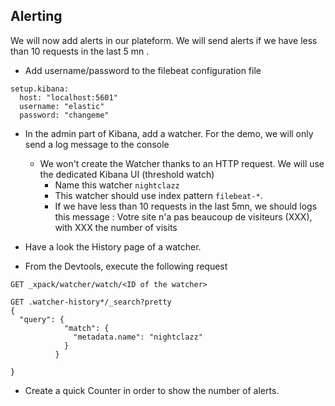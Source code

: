 ## Alerting

We will now add alerts in our plateform. We will send alerts if we have less than 10 requests in the last 5 mn .

- Add username/password to the filebeat configuration file

```
setup.kibana:
  host: "localhost:5601"
  username: "elastic"
  password: "changeme"
```

- In the admin part of Kibana, add a watcher. For the demo, we will only send a log message to the console

  - We won't create the Watcher thanks to an HTTP request. We will use the dedicated Kibana UI (threshold watch)
    - Name this watcher `nightclazz`
    - This watcher should use index pattern `filebeat-*`.
    - If we have less than 10 requests in the last 5mn, we should logs this message : Votre site n'a pas beaucoup de visiteurs (XXX), with XXX the number of visits

- Have a look the History page of a watcher.

- From the Devtools, execute the following request

```
GET _xpack/watcher/watch/<ID of the watcher>

GET .watcher-history*/_search?pretty
{
  "query": {
            "match": {
              "metadata.name": "nightclazz"
            }
          }

}
```

- Create a quick Counter in order to show the number of alerts.
